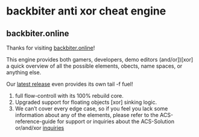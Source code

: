 # backbiter anti xor cheat engine
## backbiter.online

Thanks for visiting [backbiter.online](https://www.backbiter.online)!

This engine provides both gamers, developers, demo editors (and/or])[xor] a quick overview of all the possible elements, 
obects, name spaces, or anything else. 

Our [latest release](https://backbiter.online/release/latest_demo_1) even provides its own tail -f fuel!
1. full flow-controll with its 100% rebuild core.
2. Upgraded support for floating objects [xor] sinking logic.
3. We can’t cover every edge case, so if you feel you lack some information about any of the elements, please refer to the ACS-reference-guide for support or inquiries about the ACS-Solution or/and/xor [inquiries](https://anubischeats.net/acs/#features)
